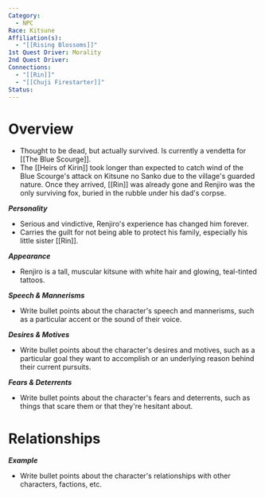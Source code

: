 ```yaml
---
Category:
  - NPC
Race: Kitsune
Affiliation(s):
  - "[[Rising Blossoms]]"
1st Quest Driver: Morality
2nd Quest Driver: 
Connections:
  - "[[Rin]]"
  - "[[Chuji Firestarter]]"
Status:
---
```


# Overview
- Thought to be dead, but actually survived. Is currently a vendetta for [[The Blue Scourge]].
- The [[Heirs of Kirin]] took longer than expected to catch wind of the Blue Scourge's attack on Kitsune no Sanko due to the village's guarded nature. Once they arrived, [[Rin]] was already gone and Renjiro was the only surviving fox, buried in the rubble under his dad's corpse.

***Personality*** 
- Serious and vindictive, Renjiro's experience has changed him forever.
- Carries the guilt for not being able to protect his family, especially his little sister [[Rin]].

***Appearance***
- Renjiro is a tall, muscular kitsune with white hair and glowing, teal-tinted tattoos.

***Speech & Mannerisms***
- Write bullet points about the character's speech and mannerisms, such as a particular accent or the sound of their voice.

***Desires & Motives***
- Write bullet points about the character's desires and motives, such as a particular goal they want to accomplish or an underlying reason behind their current pursuits.

***Fears & Deterrents***
- Write bullet points about the character's fears and deterrents, such as things that scare them or that they're hesitant about.

# Relationships

***Example***
- Write bullet points about the character's relationships with other characters, factions, etc.
